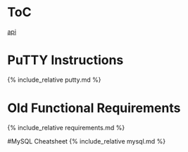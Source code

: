 # ToC
[api](api.md)

# PuTTY Instructions
{% include_relative putty.md %}

# Old Functional Requirements
{% include_relative requirements.md %}

#MySQL Cheatsheet
{% include_relative mysql.md %}